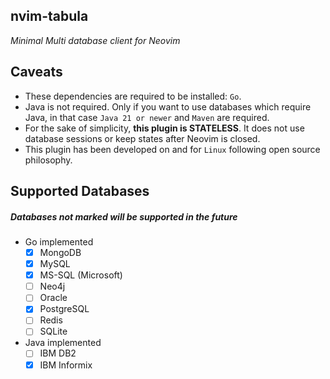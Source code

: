 ## nvim-tabula
*Minimal Multi database client for Neovim*

## Caveats
- These dependencies are required to be installed: `Go`. 
- Java is not required. Only if you want to use databases which require Java, in that case `Java 21 or newer` and `Maven` are required.
- For the sake of simplicity, **this plugin is STATELESS**. It does not use database sessions or keep states after Neovim is closed.
- This plugin has been developed on and for `Linux` following open source philosophy.

## Supported Databases
##### Databases not marked will be supported in the future
- Go implemented
    - [x] MongoDB
    - [x] MySQL
    - [x] MS-SQL (Microsoft)
    - [ ] Neo4j
    - [ ] Oracle
    - [x] PostgreSQL
    - [ ] Redis
    - [ ] SQLite
- Java implemented
    - [ ] IBM DB2
    - [x] IBM Informix

